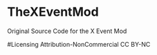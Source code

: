 # TheXEventMod
Original Source Code for the X Event Mod

#Licensing
Attribution-NonCommercial
CC BY-NC
